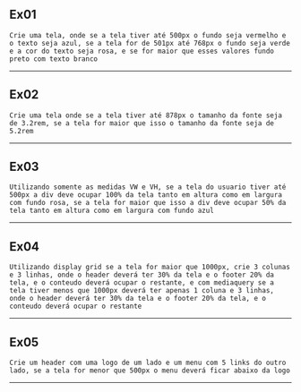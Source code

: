 ## Ex01

`Crie uma tela, onde se a tela tiver até 500px o fundo seja vermelho e o texto seja azul, se a tela for de 501px até 768px o fundo seja verde e a cor do texto seja rosa, e se for maior que esses valores fundo preto com texto branco`

---

## Ex02

`Crie uma tela onde se a tela tiver até 878px o tamanho da fonte seja de 3.2rem, se a tela for maior que isso o tamanho da fonte seja de 5.2rem`

---

## Ex03

`Utilizando somente as medidas VW e VH, se a tela do usuario tiver até 500px a div deve ocupar 100% da tela tanto em altura como em largura com fundo rosa, se a tela for maior que isso a div deve ocupar 50% da tela tanto em altura como em largura com fundo azul`

---

## Ex04

`Utilizando display grid se a tela for maior que 1000px, crie 3 colunas e 3 linhas, onde o header deverá ter 30% da tela e o footer 20% da tela, e o conteudo deverá ocupar o restante, e com mediaquery se a tela tiver menos que 1000px deverá ter apenas 1 coluna e 3 linhas, onde o header deverá ter 30% da tela e o footer 20% da tela, e o conteudo deverá ocupar o restante`

---

## Ex05

`Crie um header com uma logo de um lado e um menu com 5 links do outro lado, se a tela for menor que 500px o menu deverá ficar abaixo da logo`

---
